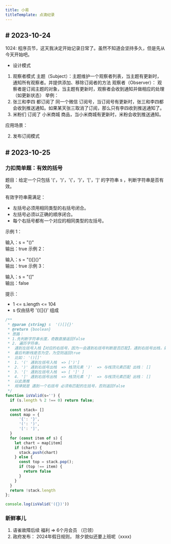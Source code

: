 ```yaml
---
title: 小易
titleTemplate: 点滴纪录
---
```


## # 2023-10-24
1024: 程序员节，这天我决定开始记录日常了。虽然不知道会坚持多久，但是先从今天开始吧。

* 设计模式
1. 观察者模式
主题（Subject）：主题维护一个观察者列表，当主题有更新时，通知所有观察者。并提供添加、移除订阅者的方法
观察者（Observer）： 观察者是订阅主题的对象，当主题有更新时，观察者会收到通知并做相应的处理（如更新状态）
举例：
1. 张三和李四 都订阅了 同一个微信 订阅号，当订阅号有更新时，张三和李四都会收到推送通知。如果某天张三取消了订阅，那么只有李四收到推送通知了。
2. 米粉们 订阅了 小米商城 商品，当小米商城有更新时，米粉会收到推送通知。

应用场景：



2. 发布订阅模式

## # 2023-10-25
### 力扣简单题：有效的括号
题目：给定一个只包括 '('，')'，'{'，'}'，'['，']' 的字符串 s ，判断字符串是否有效。

有效字符串需满足：

* 左括号必须用相同类型的右括号闭合。
* 左括号必须以正确的顺序闭合。
* 每个右括号都有一个对应的相同类型的左括号。
 
示例 1：

输入：s = "()"   
输出：true
示例 2：

输入：s = "()[]{}"   
输出：true
示例 3：

输入：s = "(]"   
输出：false
 

提示：

* 1 <= s.length <= 104
* s 仅由括号 '()[]{}' 组成

```typescript
/**
 * @param {string} s  '()[]{}'
 * @return {boolean}
 * 思路：
 * 1.先判断字符串长度，奇数直接返回false
 * 2. 遍历字符串，
 *  遇到左括号入栈【对应的右括号，因为一会遇到右括号判断是否匹配】，遇到右括号出栈，如果出栈的括号不匹配，则返回false
 *  最后判断栈是否为空，为空则返回true
 *  比如： '()[]'
 *  1. '(' 遇到左括号入栈  => [')']
 *  2. ')' 遇到右括号出栈  => 栈顶元素 ')'  => 与栈顶元素匹配 出栈： []
 *  3. '[' 遇到左括号入栈  => [ ']' ]
 *  4. ']' 遇到右括号出栈  => 栈顶元素 ']'  => 与栈顶元素匹配 出栈： []
 *  以此类推
 *  规律就是 遇到一个右括号 必须有匹配的左括号，否则返回false
 */
function isValid(s='') {
  if (s.length % 2 !== 0) return false;
  
  const stack= []
  const map = {
      '{': '}',
      '(': ')',
      '[': ']',
  }
  for (const item of s) {
    let chart = map[item]
    if (chart) {
      stack.push(chart)
    } else {
      const top = stack.pop();
      if (top !== item) {
        return false
      }
    }
  }
  return !stack.length
};

console.log(isValid('({})'))

```
### 新鲜事儿
1. 语雀故障后续 福利 => 6个月会员 （已领）
2. 政府发布： 2024年假日规则， 除夕貌似还要上班呢（xxxx)